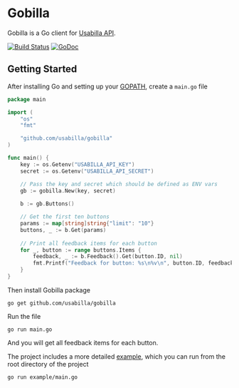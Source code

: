 # Gobilla

Gobilla is a Go client for [Usabilla API](https://usabilla.com/api).

[![Build Status](https://travis-ci.org/usabilla/gobilla.svg?branch=master)](https://travis-ci.org/usabilla/gobilla)
[![GoDoc](http://godoc.org/github.com/usabilla/gobilla?status.svg)](http://godoc.org/github.com/usabilla/gobilla)

## Getting Started

After installing Go and setting up your [GOPATH](http://golang.org/doc/code.html#GOPATH), create a `main.go` file

```go
package main

import (
    "os"
    "fmt"

    "github.com/usabilla/gobilla"
)

func main() {
    key := os.Getenv("USABILLA_API_KEY")
    secret := os.Getenv("USABILLA_API_SECRET")

    // Pass the key and secret which should be defined as ENV vars
    gb := gobilla.New(key, secret)
    
    b := gb.Buttons()

    // Get the first ten buttons
    params := map[string]string{"limit": "10"}
    buttons, _ := b.Get(params)
    
    // Print all feedback items for each button
    for _, button := range buttons.Items {
        feedback, _ := b.Feedback().Get(button.ID, nil)
        fmt.Printf("Feedback for button: %s\n%v\n", button.ID, feedback.Items)
    }
}
```

Then install Gobilla package

    go get github.com/usabilla/gobilla

Run the file

    go run main.go 

And you will get all feedback items for each button.

The project includes a more detailed [example](example/main.go), which you can run from the root directory of the project

    go run example/main.go
